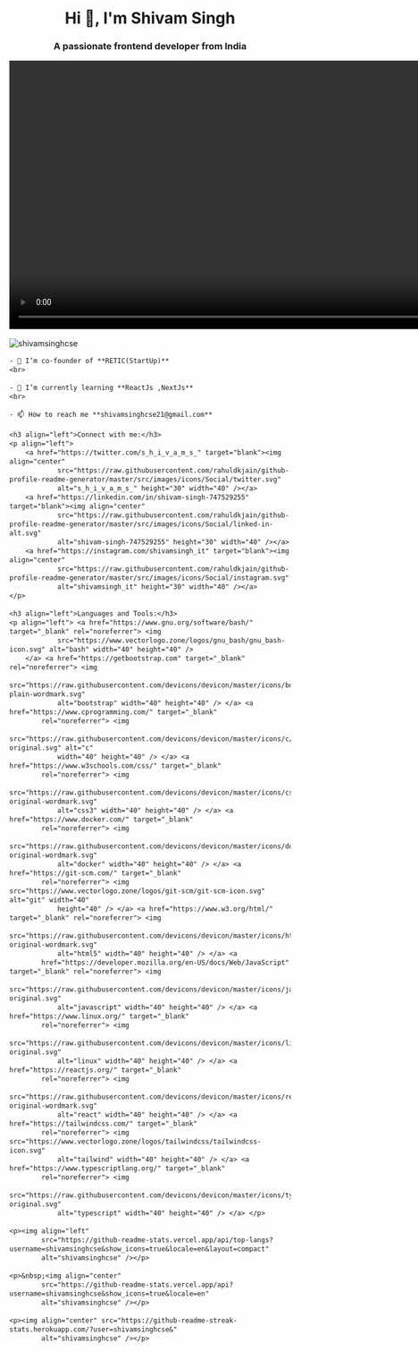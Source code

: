 <h1 align="center">Hi 👋, I'm Shivam Singh</h1>
    <h3 align="center">A passionate frontend developer from India</h3>
    <video autoplay style="width: 100vw;">
        <source src="/images/bannervideo.mp4" type="video/mp4">
    </video>
    <p align="left"> <img
            src="https://komarev.com/ghpvc/?username=shivamsinghcse&label=Profile%20views&color=0e75b6&style=flat"
            alt="shivamsinghcse" /> </p>


    - 🔭 I’m co-founder of **RETIC(StartUp)**
    <br>

    - 🌱 I’m currently learning **ReactJs ,NextJs**
    <br>

    - 📫 How to reach me **shivamsinghcse21@gmail.com**

    <h3 align="left">Connect with me:</h3>
    <p align="left">
        <a href="https://twitter.com/s_h_i_v_a_m_s_" target="blank"><img align="center"
                src="https://raw.githubusercontent.com/rahuldkjain/github-profile-readme-generator/master/src/images/icons/Social/twitter.svg"
                alt="s_h_i_v_a_m_s_" height="30" width="40" /></a>
        <a href="https://linkedin.com/in/shivam-singh-747529255" target="blank"><img align="center"
                src="https://raw.githubusercontent.com/rahuldkjain/github-profile-readme-generator/master/src/images/icons/Social/linked-in-alt.svg"
                alt="shivam-singh-747529255" height="30" width="40" /></a>
        <a href="https://instagram.com/shivamsingh_it" target="blank"><img align="center"
                src="https://raw.githubusercontent.com/rahuldkjain/github-profile-readme-generator/master/src/images/icons/Social/instagram.svg"
                alt="shivamsingh_it" height="30" width="40" /></a>
    </p>

    <h3 align="left">Languages and Tools:</h3>
    <p align="left"> <a href="https://www.gnu.org/software/bash/" target="_blank" rel="noreferrer"> <img
                src="https://www.vectorlogo.zone/logos/gnu_bash/gnu_bash-icon.svg" alt="bash" width="40" height="40" />
        </a> <a href="https://getbootstrap.com" target="_blank" rel="noreferrer"> <img
                src="https://raw.githubusercontent.com/devicons/devicon/master/icons/bootstrap/bootstrap-plain-wordmark.svg"
                alt="bootstrap" width="40" height="40" /> </a> <a href="https://www.cprogramming.com/" target="_blank"
            rel="noreferrer"> <img
                src="https://raw.githubusercontent.com/devicons/devicon/master/icons/c/c-original.svg" alt="c"
                width="40" height="40" /> </a> <a href="https://www.w3schools.com/css/" target="_blank"
            rel="noreferrer"> <img
                src="https://raw.githubusercontent.com/devicons/devicon/master/icons/css3/css3-original-wordmark.svg"
                alt="css3" width="40" height="40" /> </a> <a href="https://www.docker.com/" target="_blank"
            rel="noreferrer"> <img
                src="https://raw.githubusercontent.com/devicons/devicon/master/icons/docker/docker-original-wordmark.svg"
                alt="docker" width="40" height="40" /> </a> <a href="https://git-scm.com/" target="_blank"
            rel="noreferrer"> <img src="https://www.vectorlogo.zone/logos/git-scm/git-scm-icon.svg" alt="git" width="40"
                height="40" /> </a> <a href="https://www.w3.org/html/" target="_blank" rel="noreferrer"> <img
                src="https://raw.githubusercontent.com/devicons/devicon/master/icons/html5/html5-original-wordmark.svg"
                alt="html5" width="40" height="40" /> </a> <a
            href="https://developer.mozilla.org/en-US/docs/Web/JavaScript" target="_blank" rel="noreferrer"> <img
                src="https://raw.githubusercontent.com/devicons/devicon/master/icons/javascript/javascript-original.svg"
                alt="javascript" width="40" height="40" /> </a> <a href="https://www.linux.org/" target="_blank"
            rel="noreferrer"> <img
                src="https://raw.githubusercontent.com/devicons/devicon/master/icons/linux/linux-original.svg"
                alt="linux" width="40" height="40" /> </a> <a href="https://reactjs.org/" target="_blank"
            rel="noreferrer"> <img
                src="https://raw.githubusercontent.com/devicons/devicon/master/icons/react/react-original-wordmark.svg"
                alt="react" width="40" height="40" /> </a> <a href="https://tailwindcss.com/" target="_blank"
            rel="noreferrer"> <img src="https://www.vectorlogo.zone/logos/tailwindcss/tailwindcss-icon.svg"
                alt="tailwind" width="40" height="40" /> </a> <a href="https://www.typescriptlang.org/" target="_blank"
            rel="noreferrer"> <img
                src="https://raw.githubusercontent.com/devicons/devicon/master/icons/typescript/typescript-original.svg"
                alt="typescript" width="40" height="40" /> </a> </p>

    <p><img align="left"
            src="https://github-readme-stats.vercel.app/api/top-langs?username=shivamsinghcse&show_icons=true&locale=en&layout=compact"
            alt="shivamsinghcse" /></p>

    <p>&nbsp;<img align="center"
            src="https://github-readme-stats.vercel.app/api?username=shivamsinghcse&show_icons=true&locale=en"
            alt="shivamsinghcse" /></p>

    <p><img align="center" src="https://github-readme-streak-stats.herokuapp.com/?user=shivamsinghcse&"
            alt="shivamsinghcse" /></p>

